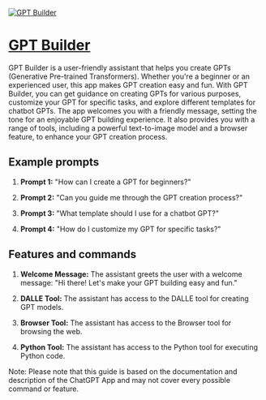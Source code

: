 [![GPT Builder](https://files.oaiusercontent.com/file-GSpdV5aKXGkZJg5o5SfxIcSf?se=2123-10-18T09%3A39%3A56Z&sp=r&sv=2021-08-06&sr=b&rscc=max-age%3D31536000%2C%20immutable&rscd=attachment%3B%20filename%3D65e47bec-51e6-4300-9a7f-cbf3aa1894e5.png&sig=vwhDU/1aOebVe9ZeqcE3UcNZvPVlqrN62jj/YDBU7rI%3D)](https://chat.openai.com/g/g-YoI0yk3Kv-gpt-builder)

# [GPT Builder](https://chat.openai.com/g/g-YoI0yk3Kv-gpt-builder)

GPT Builder is a user-friendly assistant that helps you create GPTs (Generative Pre-trained Transformers). Whether you're a beginner or an experienced user, this app makes GPT creation easy and fun. With GPT Builder, you can get guidance on creating GPTs for various purposes, customize your GPT for specific tasks, and explore different templates for chatbot GPTs. The app welcomes you with a friendly message, setting the tone for an enjoyable GPT building experience. It also provides you with a range of tools, including a powerful text-to-image model and a browser feature, to enhance your GPT creation process.

## Example prompts

1. **Prompt 1:** "How can I create a GPT for beginners?"

2. **Prompt 2:** "Can you guide me through the GPT creation process?"

3. **Prompt 3:** "What template should I use for a chatbot GPT?"

4. **Prompt 4:** "How do I customize my GPT for specific tasks?"

## Features and commands

1. **Welcome Message:** The assistant greets the user with a welcome message: "Hi there! Let's make your GPT building easy and fun."

2. **DALLE Tool:** The assistant has access to the DALLE tool for creating GPT models.

3. **Browser Tool:** The assistant has access to the Browser tool for browsing the web.

4. **Python Tool:** The assistant has access to the Python tool for executing Python code.

Note: Please note that this guide is based on the documentation and description of the ChatGPT App and may not cover every possible command or feature.
